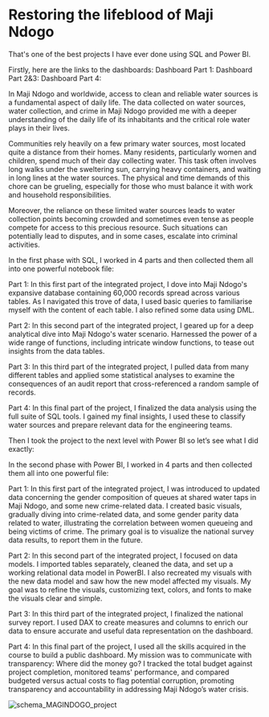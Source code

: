 # Restoring the lifeblood of Maji Ndogo

That's one of the best projects I have ever done using SQL and Power BI.

Firstly, here are the links to the dashboards:
Dashboard Part 1: 
Dashboard Part 2&3: 
Dashboard Part 4: 

In Maji Ndogo and worldwide, access to clean and reliable water sources is a fundamental aspect of daily life. The data collected on water sources, water collection, and crime in Maji Ndogo provided me with a deeper understanding of the daily life of its inhabitants and the critical role water plays in their lives.

Communities rely heavily on a few primary water sources, most located quite a distance from their homes. Many residents, particularly women and children, spend much of their day collecting water. This task often involves long walks under the sweltering sun, carrying heavy containers, and waiting in long lines at the water sources. The physical and time demands of this chore can be grueling, especially for those who must balance it with work and household responsibilities.

Moreover, the reliance on these limited water sources leads to water collection points becoming crowded and sometimes even tense as people compete for access to this precious resource. Such situations can potentially lead to disputes, and in some cases, escalate into criminal activities.

In the first phase with SQL, I worked in 4 parts and then collected them all into one powerful notebook file:

Part 1: In this first part of the integrated project, I dove into Maji Ndogo's expansive database containing 60,000 records spread across various tables. As I navigated this trove of data, I used basic queries to familiarise myself with the content of each table. I also refined some data using DML.

Part 2: In this second part of the integrated project, I geared up for a deep analytical dive into Maji Ndogo's water scenario. Harnessed the power of a wide range of functions, including intricate window functions, to tease out insights from the data tables.

Part 3: In this third part of the integrated project, I pulled data from many different tables and applied some statistical analyses to examine the consequences of an audit report that cross-referenced a random sample of records.

Part 4: In this final part of the project, I finalized the data analysis using the full suite of SQL tools. I gained my final insights, I used these to classify water sources and prepare relevant data for the engineering teams.

Then I took the project to the next level with Power BI so let’s see what I did exactly:

In the second phase with Power BI, I worked in 4 parts and then collected them all into one powerful file:

Part 1: In this first part of the integrated project, I was introduced to updated data concerning the gender composition of queues at shared water taps in Maji Ndogo, and some new crime-related data. I created basic visuals, gradually diving into crime-related data, and some gender parity data related to water, illustrating the correlation between women queueing and being victims of crime. The primary goal is to visualize the national survey data results, to report them in the future.

Part 2: In this second part of the integrated project, I focused on data models. I imported tables separately, cleaned the data, and set up a working relational data model in PowerBI. I also recreated my visuals with the new data model and saw how the new model affected my visuals. My goal was to refine the visuals, customizing text, colors, and fonts to make the visuals clear and simple.

Part 3: In this third part of the integrated project, I finalized the national survey report. I used DAX to create measures and columns to enrich our data to ensure accurate and useful data representation on the dashboard.

Part 4: In this final part of the project, I used all the skills acquired in the course to build a public dashboard. My mission was to communicate with transparency: Where did the money go? I tracked the total budget against project completion, monitored teams' performance, and compared budgeted versus actual costs to flag potential corruption, promoting transparency and accountability in addressing Maji Ndogo’s water crisis.

![schema_MAGINDOGO_project](https://github.com/MouadBAKHCHANE/Restoring-the-lifeblood-of-Maji-Ndogo/assets/142126299/b5ba899a-36de-4735-b7aa-cf4852d56508)


